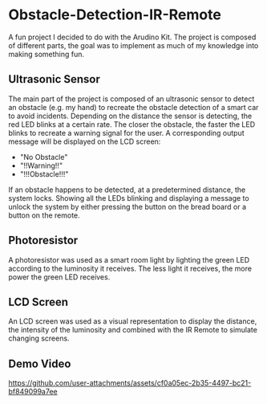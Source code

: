# Obstacle-Detection-IR-Remote
A fun project I decided to do with the Arudino Kit. The project is composed of different parts, the goal was to implement as much of my knowledge into making something fun.

## Ultrasonic Sensor
The main part of the project is composed of an ultrasonic sensor to detect an obstacle (e.g. my hand) to recreate the obstacle detection of a smart car to avoid incidents. Depending on the distance the sensor is detecting, the red LED blinks at a certain rate. The closer the obstacle, the faster the LED blinks to recreate a warning signal for the user. A corresponding output message will be displayed on the LCD screen:
- "No Obstacle"
- "!!Warning!!"
- "!!!Obstacle!!!"

If an obstacle happens to be detected, at a predetermined distance, the system locks. Showing all the LEDs blinking and displaying a message to unlock the system by either pressing the button on the bread board or a button on the remote.

## Photoresistor
A photoresistor was used as a smart room light by lighting the green LED according to the luminosity it receives. The less light it receives, the more power the green LED receives.

## LCD Screen
An LCD screen was used as a visual representation to display the distance, the intensity of the luminosity and combined with the IR Remote to simulate changing screens.

## Demo Video
https://github.com/user-attachments/assets/cf0a05ec-2b35-4497-bc21-bf849099a7ee
